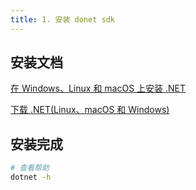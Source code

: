 ```yaml
---
title: 1. 安装 donet sdk
---
```

## 安装文档

[在 Windows、Linux 和 macOS 上安装 .NET](https://docs.microsoft.com/zh-cn/dotnet/core/install)


[下载 .NET(Linux、macOS 和 Windows)](https://dotnet.microsoft.com/zh-cn/download)

## 安装完成

```sh
# 查看帮助
dotnet -h
```

